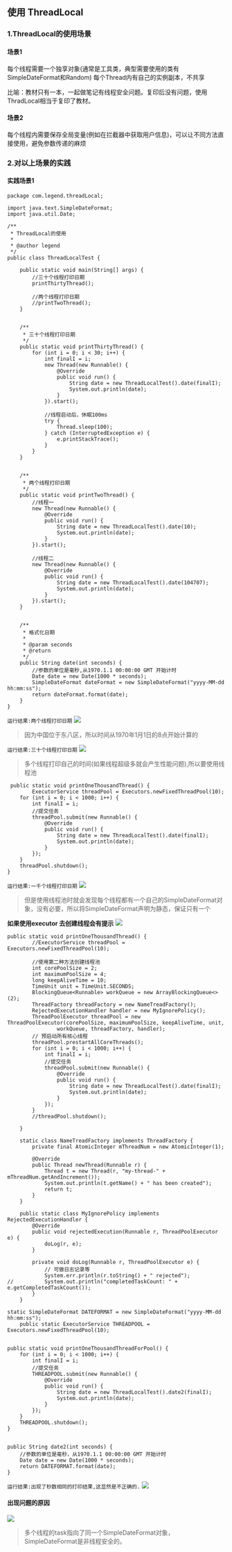 ## 使用 ThreadLocal 

### 1.ThreadLocal的使用场景
#### 场景1
每个线程需要一个独享对象(通常是工具类，典型需要使用的类有SimpleDateFormat和Random) 每个Thread内有自己的实例副本，不共享

比喻：教材只有一本，一起做笔记有线程安全问题。复印后没有问题，使用ThradLocal相当于复印了教材。


#### 场景2
每个线程内需要保存全局变量(例如在拦截器中获取用户信息)，可以让不同方法直接使用，避免参数传递的麻烦


### 2.对以上场景的实践
#### 实践场景1
```
package com.legend.threadLocal;

import java.text.SimpleDateFormat;
import java.util.Date;

/**
 * ThreadLocal的使用
 *
 * @author legend
 */
public class ThreadLocalTest {

    public static void main(String[] args) {
        //三十个线程打印日期
        printThirtyThread();
        
        //两个线程打印日期
        //printTwoThread();
    }


    /**
     * 三十个线程打印日期
     */
    public static void printThirtyThread() {
        for (int i = 0; i < 30; i++) {
            int finalI = i;
            new Thread(new Runnable() {
                @Override
                public void run() {
                    String date = new ThreadLocalTest().date(finalI);
                    System.out.println(date);
                }
            }).start();

            //线程启动后，休眠100ms
            try {
                Thread.sleep(100);
            } catch (InterruptedException e) {
                e.printStackTrace();
            }
        }
    }


    /**
     * 两个线程打印日期
     */
    public static void printTwoThread() {
        //线程一
        new Thread(new Runnable() {
            @Override
            public void run() {
                String date = new ThreadLocalTest().date(10);
                System.out.println(date);
            }
        }).start();

        //线程二
        new Thread(new Runnable() {
            @Override
            public void run() {
                String date = new ThreadLocalTest().date(104707);
                System.out.println(date);
            }
        }).start();
    }


    /**
     * 格式化日期
     *
     * @param seconds
     * @return
     */
    public String date(int seconds) {
        //参数的单位是毫秒,从1970.1.1 00:00:00 GMT 开始计时
        Date date = new Date(1000 * seconds);
        SimpleDateFormat dateFormat = new SimpleDateFormat("yyyy-MM-dd hh:mm:ss");
        return dateFormat.format(date);
    }
}

```
`运行结果:两个线程打印日期`
![](https://img2018.cnblogs.com/blog/1231979/202001/1231979-20200118072440833-1132869839.png)

>因为中国位于东八区，所以时间从1970年1月1日的8点开始计算的

`运行结果:三十个线程打印日期`
![](https://img2018.cnblogs.com/blog/1231979/202001/1231979-20200118072703183-100442570.png)

>多个线程打印自己的时间(如果线程超级多就会产生性能问题),所以要使用线程池


```
 public static void printOneThousandThread() {
        ExecutorService threadPool = Executors.newFixedThreadPool(10); 
    for (int i = 0; i < 1000; i++) {
        int finalI = i;
        //提交任务
        threadPool.submit(new Runnable() {
            @Override
            public void run() {
                String date = new ThreadLocalTest().date(finalI);
                System.out.println(date);
            }
        });
    }
    threadPool.shutdown();
}
```
`运行结果:一千个线程打印日期`
![](https://img2018.cnblogs.com/blog/1231979/202001/1231979-20200118075519158-188989352.png)

>但是使用线程池时就会发现每个线程都有一个自己的SimpleDateFormat对象，没有必要，所以将SimpleDateFormat声明为静态，保证只有一个



**如果使用executor 去创建线程会有提示**
![](https://img2018.cnblogs.com/blog/1231979/202001/1231979-20200118073808561-726606861.png)

```
public static void printOneThousandThread() {
        //ExecutorService threadPool = Executors.newFixedThreadPool(10);

        //使用第二种方法创建线程池
        int corePoolSize = 2;
        int maximumPoolSize = 4;
        long keepAliveTime = 10;
        TimeUnit unit = TimeUnit.SECONDS;
        BlockingQueue<Runnable> workQueue = new ArrayBlockingQueue<>(2);
        ThreadFactory threadFactory = new NameTreadFactory();
        RejectedExecutionHandler handler = new MyIgnorePolicy();
        ThreadPoolExecutor threadPool = new ThreadPoolExecutor(corePoolSize, maximumPoolSize, keepAliveTime, unit,
                workQueue, threadFactory, handler);
        // 预启动所有核心线程
        threadPool.prestartAllCoreThreads();
        for (int i = 0; i < 1000; i++) {
            int finalI = i;
            //提交任务
            threadPool.submit(new Runnable() {
                @Override
                public void run() {
                    String date = new ThreadLocalTest().date(finalI);
                    System.out.println(date);
                }
            });
        }
        //threadPool.shutdown();

    }

    static class NameTreadFactory implements ThreadFactory {
        private final AtomicInteger mThreadNum = new AtomicInteger(1);

        @Override
        public Thread newThread(Runnable r) {
            Thread t = new Thread(r, "my-thread-" + mThreadNum.getAndIncrement());
            System.out.println(t.getName() + " has been created");
            return t;
        }
    }

    public static class MyIgnorePolicy implements RejectedExecutionHandler {
        @Override
        public void rejectedExecution(Runnable r, ThreadPoolExecutor e) {
            doLog(r, e);
        }

        private void doLog(Runnable r, ThreadPoolExecutor e) {
            // 可做日志记录等
            System.err.println(r.toString() + " rejected");
//          System.out.println("completedTaskCount: " + e.getCompletedTaskCount());
        }
    }
```



```
static SimpleDateFormat DATEFORMAT = new SimpleDateFormat("yyyy-MM-dd hh:mm:ss");
    public static ExecutorService THREADPOOL = Executors.newFixedThreadPool(10);


public static void printOneThousandThreadForPool() {
    for (int i = 0; i < 1000; i++) {
        int finalI = i;
        //提交任务
        THREADPOOL.submit(new Runnable() {
            @Override
            public void run() {
                String date = new ThreadLocalTest().date2(finalI);
                System.out.println(date);
            }
        });
    }
    THREADPOOL.shutdown();
}


public String date2(int seconds) {
    //参数的单位是毫秒，从1970.1.1 00:00:00 GMT 开始计时
    Date date = new Date(1000 * seconds);
    return DATEFORMAT.format(date);
}
```

`运行结果:出现了秒数相同的打印结果,这显然是不正确的.`
![](https://img2018.cnblogs.com/blog/1231979/202001/1231979-20200118080728456-514338384.png)


#### 出现问题的原因
![](https://img2018.cnblogs.com/blog/1231979/202001/1231979-20200118080823322-398004996.png)

>多个线程的task指向了同一个SimpleDateFormat对象，SimpleDateFormat是非线程安全的。